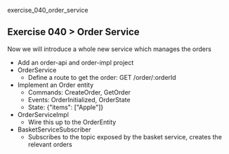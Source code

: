exercise_040_order_service

## Exercise 040 > Order Service

Now we will introduce a whole new service which manages the orders

* Add an order-api and order-impl project
* OrderService
  * Define a route to get the order: GET /order/:orderId
* Implement an Order entity
  * Commands: CreateOrder, GetOrder
  * Events: OrderInitialized, OrderState
  * State: {"items": ["Apple"]}
* OrderServiceImpl
  * Wire this up to the OrderEntity
* BasketServiceSubscriber
  * Subscribes to the topic exposed by the basket service, creates the relevant orders
 
